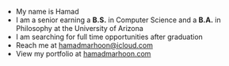 <!--horizontal divider(gradiant)-->
<!--Intro start-->
- My name is Hamad
- I am a senior earning a **B.S.** in Computer Science and a **B.A.** in Philosophy at the University of Arizona
- I am searching for full time opportunities after graduation
- Reach me at hamadmarhoon@icloud.com
- View my portfolio at [hamadmarhoon.com](https://hamadmarhoon.com)
<!--Intro end-->

